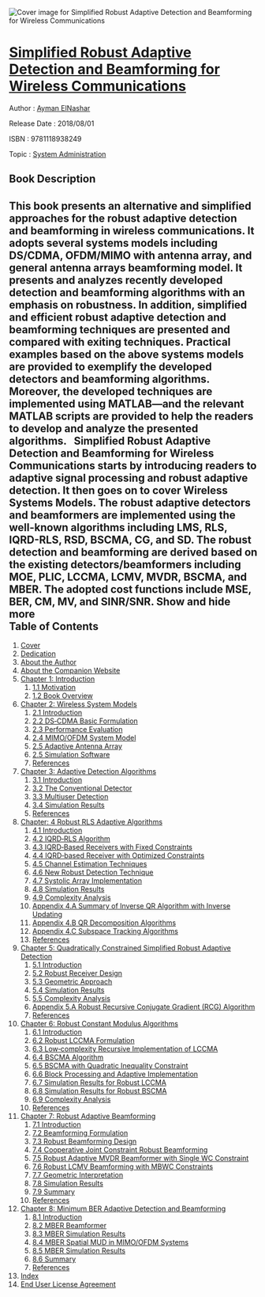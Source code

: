 ![Cover image for Simplified Robust Adaptive Detection and Beamforming for Wireless Communications](https://imgdetail.ebookreading.net/cover/cover/20200215/EB9781118938249.jpg)

[Simplified Robust Adaptive Detection and Beamforming for Wireless Communications](https://ebookreading.net/view/book/Simplified+Robust+Adaptive+Detection+and+Beamforming+for+Wireless+Communications-EB9781118938249_1.html "Simplified Robust Adaptive Detection and Beamforming for Wireless Communications")
====================================================================================================================

Author : [Ayman ElNashar](https://ebookreading.net/search/author/Ayman+ElNashar)

Release Date : 2018/08/01

ISBN : 9781118938249

Topic : [System Administration](https://ebookreading.net/search/category/system-administration)

Book Description
-----------------

 This book presents an alternative and simplified approaches for the robust adaptive detection and beamforming in wireless communications. It adopts several systems models including DS/CDMA, OFDM/MIMO with antenna array, and general antenna arrays beamforming model. It presents and analyzes recently developed detection and beamforming algorithms with an emphasis on robustness. In addition, simplified and efficient robust adaptive detection and beamforming techniques are presented and compared with exiting techniques. Practical examples based on the above systems models are provided to exemplify the developed detectors and beamforming algorithms. Moreover, the developed techniques are implemented using MATLAB—and the relevant MATLAB scripts are provided to help the readers to develop and analyze the presented algorithms.
 
Simplified Robust Adaptive Detection and Beamforming for Wireless Communications starts by introducing readers to adaptive signal processing and robust adaptive detection. It then goes on to cover Wireless Systems Models. The robust adaptive detectors and beamformers are implemented using the well-known algorithms including LMS, RLS, IQRD-RLS, RSD, BSCMA, CG, and SD. The robust detection and beamforming are derived based on the existing detectors/beamformers including MOE, PLIC, LCCMA, LCMV, MVDR, BSCMA, and MBER. The adopted cost functions include MSE, BER, CM, MV, and SINR/SNR.
        Show and hide more                
Table of Contents
-----------------

1. [Cover](https://ebookreading.net/view/book/Simplified+Robust+Adaptive+Detection+and+Beamforming+for+Wireless+Communications-EB9781118938249_1.html)
1. [Dedication](https://ebookreading.net/view/book/Simplified+Robust+Adaptive+Detection+and+Beamforming+for+Wireless+Communications-EB9781118938249_5.html)
1. [About the Author](https://ebookreading.net/view/book/Simplified+Robust+Adaptive+Detection+and+Beamforming+for+Wireless+Communications-EB9781118938249_6.html)
1. [About the Companion Website](https://ebookreading.net/view/book/Simplified+Robust+Adaptive+Detection+and+Beamforming+for+Wireless+Communications-EB9781118938249_7.html)
1. [Chapter 1: Introduction](https://ebookreading.net/view/book/Simplified+Robust+Adaptive+Detection+and+Beamforming+for+Wireless+Communications-EB9781118938249_8.html)
    1. [1.1 Motivation](https://ebookreading.net/view/book/Simplified+Robust+Adaptive+Detection+and+Beamforming+for+Wireless+Communications-EB9781118938249_8.html#head-2-1)
    1. [1.2 Book Overview](https://ebookreading.net/view/book/Simplified+Robust+Adaptive+Detection+and+Beamforming+for+Wireless+Communications-EB9781118938249_8.html#head-2-2)
1. [Chapter 2: Wireless System Models](https://ebookreading.net/view/book/Simplified+Robust+Adaptive+Detection+and+Beamforming+for+Wireless+Communications-EB9781118938249_9.html)
    1. [2.1 Introduction](https://ebookreading.net/view/book/Simplified+Robust+Adaptive+Detection+and+Beamforming+for+Wireless+Communications-EB9781118938249_9.html#head-2-3)
    1. [2.2 DS‐CDMA Basic Formulation](https://ebookreading.net/view/book/Simplified+Robust+Adaptive+Detection+and+Beamforming+for+Wireless+Communications-EB9781118938249_9.html#head-2-4)
    1. [2.3 Performance Evaluation](https://ebookreading.net/view/book/Simplified+Robust+Adaptive+Detection+and+Beamforming+for+Wireless+Communications-EB9781118938249_9.html#head-2-5)
    1. [2.4 MIMO/OFDM System Model](https://ebookreading.net/view/book/Simplified+Robust+Adaptive+Detection+and+Beamforming+for+Wireless+Communications-EB9781118938249_9.html#head-2-6)
    1. [2.5 Adaptive Antenna Array](https://ebookreading.net/view/book/Simplified+Robust+Adaptive+Detection+and+Beamforming+for+Wireless+Communications-EB9781118938249_9.html#head-2-10)
    1. [2.5 Simulation Software](https://ebookreading.net/view/book/Simplified+Robust+Adaptive+Detection+and+Beamforming+for+Wireless+Communications-EB9781118938249_9.html#head-2-11)
    1. [References](https://ebookreading.net/view/book/Simplified+Robust+Adaptive+Detection+and+Beamforming+for+Wireless+Communications-EB9781118938249_9.html#head-2-12)
1. [Chapter 3: Adaptive Detection Algorithms](https://ebookreading.net/view/book/Simplified+Robust+Adaptive+Detection+and+Beamforming+for+Wireless+Communications-EB9781118938249_10.html)
    1. [3.1 Introduction](https://ebookreading.net/view/book/Simplified+Robust+Adaptive+Detection+and+Beamforming+for+Wireless+Communications-EB9781118938249_10.html#head-2-13)
    1. [3.2 The Conventional Detector](https://ebookreading.net/view/book/Simplified+Robust+Adaptive+Detection+and+Beamforming+for+Wireless+Communications-EB9781118938249_10.html#head-2-14)
    1. [3.3 Multiuser Detection](https://ebookreading.net/view/book/Simplified+Robust+Adaptive+Detection+and+Beamforming+for+Wireless+Communications-EB9781118938249_10.html#head-2-15)
    1. [3.4 Simulation Results](https://ebookreading.net/view/book/Simplified+Robust+Adaptive+Detection+and+Beamforming+for+Wireless+Communications-EB9781118938249_10.html#head-2-16)
    1. [References](https://ebookreading.net/view/book/Simplified+Robust+Adaptive+Detection+and+Beamforming+for+Wireless+Communications-EB9781118938249_10.html#head-2-17)
1. [Chapter: 4 Robust RLS Adaptive Algorithms](https://ebookreading.net/view/book/Simplified+Robust+Adaptive+Detection+and+Beamforming+for+Wireless+Communications-EB9781118938249_11.html)
    1. [4.1 Introduction](https://ebookreading.net/view/book/Simplified+Robust+Adaptive+Detection+and+Beamforming+for+Wireless+Communications-EB9781118938249_11.html#head-2-19)
    1. [4.2 IQRD‐RLS Algorithm](https://ebookreading.net/view/book/Simplified+Robust+Adaptive+Detection+and+Beamforming+for+Wireless+Communications-EB9781118938249_11.html#head-2-20)
    1. [4.3 IQRD‐Based Receivers with Fixed Constraints](https://ebookreading.net/view/book/Simplified+Robust+Adaptive+Detection+and+Beamforming+for+Wireless+Communications-EB9781118938249_11.html#head-2-21)
    1. [4.4 IQRD‐based Receiver with Optimized Constraints](https://ebookreading.net/view/book/Simplified+Robust+Adaptive+Detection+and+Beamforming+for+Wireless+Communications-EB9781118938249_11.html#head-2-23)
    1. [4.5 Channel Estimation Techniques](https://ebookreading.net/view/book/Simplified+Robust+Adaptive+Detection+and+Beamforming+for+Wireless+Communications-EB9781118938249_11.html#head-2-25)
    1. [4.6 New Robust Detection Technique](https://ebookreading.net/view/book/Simplified+Robust+Adaptive+Detection+and+Beamforming+for+Wireless+Communications-EB9781118938249_11.html#head-2-27)
    1. [4.7 Systolic Array Implementation](https://ebookreading.net/view/book/Simplified+Robust+Adaptive+Detection+and+Beamforming+for+Wireless+Communications-EB9781118938249_11.html#head-2-29)
    1. [4.8 Simulation Results](https://ebookreading.net/view/book/Simplified+Robust+Adaptive+Detection+and+Beamforming+for+Wireless+Communications-EB9781118938249_11.html#head-2-31)
    1. [4.9 Complexity Analysis](https://ebookreading.net/view/book/Simplified+Robust+Adaptive+Detection+and+Beamforming+for+Wireless+Communications-EB9781118938249_11.html#head-2-32)
    1. [Appendix 4.A Summary of Inverse QR Algorithm with Inverse Updating](https://ebookreading.net/view/book/Simplified+Robust+Adaptive+Detection+and+Beamforming+for+Wireless+Communications-EB9781118938249_11.html#head-2-33)
    1. [Appendix 4.B QR Decomposition Algorithms](https://ebookreading.net/view/book/Simplified+Robust+Adaptive+Detection+and+Beamforming+for+Wireless+Communications-EB9781118938249_11.html#head-2-34)
    1. [Appendix 4.C Subspace Tracking Algorithms](https://ebookreading.net/view/book/Simplified+Robust+Adaptive+Detection+and+Beamforming+for+Wireless+Communications-EB9781118938249_11.html#head-2-35)
    1. [References](https://ebookreading.net/view/book/Simplified+Robust+Adaptive+Detection+and+Beamforming+for+Wireless+Communications-EB9781118938249_11.html#head-2-39)
1. [Chapter 5: Quadratically Constrained Simplified Robust Adaptive Detection](https://ebookreading.net/view/book/Simplified+Robust+Adaptive+Detection+and+Beamforming+for+Wireless+Communications-EB9781118938249_12.html)
    1. [5.1 Introduction](https://ebookreading.net/view/book/Simplified+Robust+Adaptive+Detection+and+Beamforming+for+Wireless+Communications-EB9781118938249_12.html#head-2-41)
    1. [5.2 Robust Receiver Design](https://ebookreading.net/view/book/Simplified+Robust+Adaptive+Detection+and+Beamforming+for+Wireless+Communications-EB9781118938249_12.html#head-2-42)
    1. [5.3 Geometric Approach](https://ebookreading.net/view/book/Simplified+Robust+Adaptive+Detection+and+Beamforming+for+Wireless+Communications-EB9781118938249_12.html#head-2-45)
    1. [5.4 Simulation Results](https://ebookreading.net/view/book/Simplified+Robust+Adaptive+Detection+and+Beamforming+for+Wireless+Communications-EB9781118938249_12.html#head-2-46)
    1. [5.5 Complexity Analysis](https://ebookreading.net/view/book/Simplified+Robust+Adaptive+Detection+and+Beamforming+for+Wireless+Communications-EB9781118938249_12.html#head-2-47)
    1. [Appendix 5.A Robust Recursive Conjugate Gradient (RCG) Algorithm](https://ebookreading.net/view/book/Simplified+Robust+Adaptive+Detection+and+Beamforming+for+Wireless+Communications-EB9781118938249_12.html#head-2-48)
    1. [References](https://ebookreading.net/view/book/Simplified+Robust+Adaptive+Detection+and+Beamforming+for+Wireless+Communications-EB9781118938249_12.html#head-2-49)
1. [Chapter 6: Robust Constant Modulus Algorithms](https://ebookreading.net/view/book/Simplified+Robust+Adaptive+Detection+and+Beamforming+for+Wireless+Communications-EB9781118938249_13.html)
    1. [6.1 Introduction](https://ebookreading.net/view/book/Simplified+Robust+Adaptive+Detection+and+Beamforming+for+Wireless+Communications-EB9781118938249_13.html#head-2-50)
    1. [6.2 Robust LCCMA Formulation](https://ebookreading.net/view/book/Simplified+Robust+Adaptive+Detection+and+Beamforming+for+Wireless+Communications-EB9781118938249_13.html#head-2-51)
    1. [6.3 Low‐complexity Recursive Implementation of LCCMA](https://ebookreading.net/view/book/Simplified+Robust+Adaptive+Detection+and+Beamforming+for+Wireless+Communications-EB9781118938249_13.html#head-2-52)
    1. [6.4 BSCMA Algorithm](https://ebookreading.net/view/book/Simplified+Robust+Adaptive+Detection+and+Beamforming+for+Wireless+Communications-EB9781118938249_13.html#head-2-54)
    1. [6.5 BSCMA with Quadratic Inequality Constraint](https://ebookreading.net/view/book/Simplified+Robust+Adaptive+Detection+and+Beamforming+for+Wireless+Communications-EB9781118938249_13.html#head-2-55)
    1. [6.6 Block Processing and Adaptive Implementation](https://ebookreading.net/view/book/Simplified+Robust+Adaptive+Detection+and+Beamforming+for+Wireless+Communications-EB9781118938249_13.html#head-2-56)
    1. [6.7 Simulation Results for Robust LCCMA](https://ebookreading.net/view/book/Simplified+Robust+Adaptive+Detection+and+Beamforming+for+Wireless+Communications-EB9781118938249_13.html#head-2-58)
    1. [6.8 Simulation Results for Robust BSCMA](https://ebookreading.net/view/book/Simplified+Robust+Adaptive+Detection+and+Beamforming+for+Wireless+Communications-EB9781118938249_13.html#head-2-59)
    1. [6.9 Complexity Analysis](https://ebookreading.net/view/book/Simplified+Robust+Adaptive+Detection+and+Beamforming+for+Wireless+Communications-EB9781118938249_13.html#head-2-60)
    1. [References](https://ebookreading.net/view/book/Simplified+Robust+Adaptive+Detection+and+Beamforming+for+Wireless+Communications-EB9781118938249_13.html#head-2-61)
1. [Chapter 7: Robust Adaptive Beamforming](https://ebookreading.net/view/book/Simplified+Robust+Adaptive+Detection+and+Beamforming+for+Wireless+Communications-EB9781118938249_14.html)
    1. [7.1 Introduction](https://ebookreading.net/view/book/Simplified+Robust+Adaptive+Detection+and+Beamforming+for+Wireless+Communications-EB9781118938249_14.html#head-2-62)
    1. [7.2 Beamforming Formulation](https://ebookreading.net/view/book/Simplified+Robust+Adaptive+Detection+and+Beamforming+for+Wireless+Communications-EB9781118938249_14.html#head-2-63)
    1. [7.3 Robust Beamforming Design](https://ebookreading.net/view/book/Simplified+Robust+Adaptive+Detection+and+Beamforming+for+Wireless+Communications-EB9781118938249_14.html#head-2-64)
    1. [7.4 Cooperative Joint Constraint Robust Beamforming](https://ebookreading.net/view/book/Simplified+Robust+Adaptive+Detection+and+Beamforming+for+Wireless+Communications-EB9781118938249_14.html#head-2-65)
    1. [7.5 Robust Adaptive MVDR Beamformer with Single WC Constraint](https://ebookreading.net/view/book/Simplified+Robust+Adaptive+Detection+and+Beamforming+for+Wireless+Communications-EB9781118938249_14.html#head-2-66)
    1. [7.6 Robust LCMV Beamforming with MBWC Constraints](https://ebookreading.net/view/book/Simplified+Robust+Adaptive+Detection+and+Beamforming+for+Wireless+Communications-EB9781118938249_14.html#head-2-69)
    1. [7.7 Geometric Interpretation](https://ebookreading.net/view/book/Simplified+Robust+Adaptive+Detection+and+Beamforming+for+Wireless+Communications-EB9781118938249_14.html#head-2-71)
    1. [7.8 Simulation Results](https://ebookreading.net/view/book/Simplified+Robust+Adaptive+Detection+and+Beamforming+for+Wireless+Communications-EB9781118938249_14.html#head-2-72)
    1. [7.9 Summary](https://ebookreading.net/view/book/Simplified+Robust+Adaptive+Detection+and+Beamforming+for+Wireless+Communications-EB9781118938249_14.html#head-2-74)
    1. [References](https://ebookreading.net/view/book/Simplified+Robust+Adaptive+Detection+and+Beamforming+for+Wireless+Communications-EB9781118938249_14.html#head-2-75)
1. [Chapter 8: Minimum BER Adaptive Detection and Beamforming](https://ebookreading.net/view/book/Simplified+Robust+Adaptive+Detection+and+Beamforming+for+Wireless+Communications-EB9781118938249_15.html)
    1. [8.1 Introduction](https://ebookreading.net/view/book/Simplified+Robust+Adaptive+Detection+and+Beamforming+for+Wireless+Communications-EB9781118938249_15.html#head-2-77)
    1. [8.2 MBER Beamformer](https://ebookreading.net/view/book/Simplified+Robust+Adaptive+Detection+and+Beamforming+for+Wireless+Communications-EB9781118938249_15.html#head-2-78)
    1. [8.3 MBER Simulation Results](https://ebookreading.net/view/book/Simplified+Robust+Adaptive+Detection+and+Beamforming+for+Wireless+Communications-EB9781118938249_15.html#head-2-80)
    1. [8.4 MBER Spatial MUD in MIMO/OFDM Systems](https://ebookreading.net/view/book/Simplified+Robust+Adaptive+Detection+and+Beamforming+for+Wireless+Communications-EB9781118938249_15.html#head-2-81)
    1. [8.5 MBER Simulation Results](https://ebookreading.net/view/book/Simplified+Robust+Adaptive+Detection+and+Beamforming+for+Wireless+Communications-EB9781118938249_15.html#head-2-83)
    1. [8.6 Summary](https://ebookreading.net/view/book/Simplified+Robust+Adaptive+Detection+and+Beamforming+for+Wireless+Communications-EB9781118938249_15.html#head-2-84)
    1. [References](https://ebookreading.net/view/book/Simplified+Robust+Adaptive+Detection+and+Beamforming+for+Wireless+Communications-EB9781118938249_15.html#head-2-85)
1. [Index](https://ebookreading.net/view/book/Simplified+Robust+Adaptive+Detection+and+Beamforming+for+Wireless+Communications-EB9781118938249_16.html)
1. [End User License Agreement](https://ebookreading.net/view/book/Simplified+Robust+Adaptive+Detection+and+Beamforming+for+Wireless+Communications-EB9781118938249_17.html)
